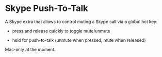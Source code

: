 Skype Push-To-Talk
==================

A Skype extra that allows to control muting a Skype call via a global hot key:

* press and release quickly to toggle mute/unmute

* hold for push-to-talk (unmute when pressed, mute when released)

Mac-only at the moment.
